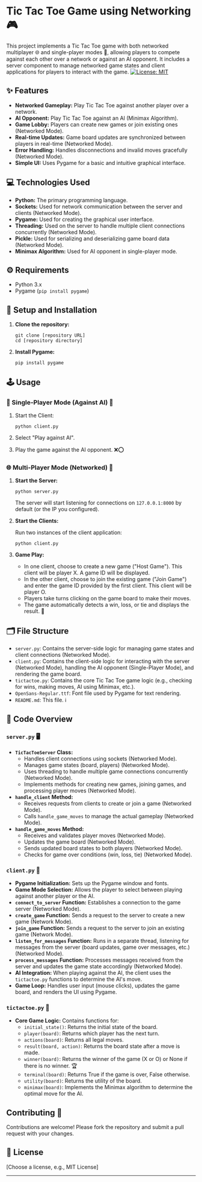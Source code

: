 # Tic Tac Toe Game using Networking  🎮

This project implements a Tic Tac Toe game with both networked multiplayer 🌐 and single-player modes 🤖, allowing players to compete against each other over a network or against an AI opponent. It includes a server component to manage networked game states and client applications for players to interact with the game.
[![License: MIT](https://img.shields.io/badge/License-MIT-yellow.svg)](https://opensource.org/licenses/MIT)

## ✨ Features

*   **Networked Gameplay:** Play Tic Tac Toe against another player over a network. 
*   **AI Opponent:** Play Tic Tac Toe against an AI (Minimax Algorithm). 
*   **Game Lobby:** Players can create new games or join existing ones (Networked Mode). 
*   **Real-time Updates:** Game board updates are synchronized between players in real-time (Networked Mode). 
*   **Error Handling:** Handles disconnections and invalid moves gracefully (Networked Mode). 
*   **Simple UI:** Uses Pygame for a basic and intuitive graphical interface. 

## 💻 Technologies Used

*   **Python:** The primary programming language. 
*   **Sockets:** Used for network communication between the server and clients (Networked Mode). 
*   **Pygame:** Used for creating the graphical user interface. 
*   **Threading:** Used on the server to handle multiple client connections concurrently (Networked Mode). 
*   **Pickle:** Used for serializing and deserializing game board data (Networked Mode). 
*   **Minimax Algorithm:** Used for AI opponent in single-player mode. 

## ⚙️ Requirements

*   Python 3.x
*   Pygame (`pip install pygame`)

## 🚀 Setup and Installation

1.  **Clone the repository:**

    ```
    git clone [repository URL]
    cd [repository directory]
    ```

2.  **Install Pygame:**

    ```
    pip install pygame
    ```

## 🕹️ Usage

### 👤 Single-Player Mode (Against AI) 🤖

1.  Start the Client:

    ```
    python client.py
    ```

2.  Select "Play against AI".
3.  Play the game against the AI opponent. ❌⭕

### 🌐 Multi-Player Mode (Networked) 🤝

1.  **Start the Server:**

    ```
    python server.py
    ```

    The server will start listening for connections on `127.0.0.1:8000` by default (or the IP you configured).

2.  **Start the Clients:**

    Run two instances of the client application:

    ```
    python client.py
    ```

3.  **Game Play:**

    *   In one client, choose to create a new game ("Host Game"). This client will be player X. A game ID will be displayed.
    *   In the other client, choose to join the existing game ("Join Game") and enter the game ID provided by the first client. This client will be player O.
    *   Players take turns clicking on the game board to make their moves.
    *   The game automatically detects a win, loss, or tie and displays the result. 🎉

## 🗂️ File Structure

*   `server.py`: Contains the server-side logic for managing game states and client connections (Networked Mode).
*   `client.py`: Contains the client-side logic for interacting with the server (Networked Mode), handling the AI opponent (Single-Player Mode), and rendering the game board.
*   `tictactoe.py`: Contains the core Tic Tac Toe game logic (e.g., checking for wins, making moves, AI using Minimax, etc.).
*   `OpenSans-Regular.ttf`: Font file used by Pygame for text rendering.
*   `README.md`: This file. ℹ️

## 🧩 Code Overview

### `server.py` 🖥️

*   **`TicTacToeServer` Class:**
    *   Handles client connections using sockets (Networked Mode).
    *   Manages game states (board, players) (Networked Mode).
    *   Uses threading to handle multiple game connections concurrently (Networked Mode).
    *   Implements methods for creating new games, joining games, and processing player moves (Networked Mode).
*   **`handle_client` Method:**
    *   Receives requests from clients to create or join a game (Networked Mode).
    *   Calls `handle_game_moves` to manage the actual gameplay (Networked Mode).
*   **`handle_game_moves` Method:**
    *   Receives and validates player moves (Networked Mode).
    *   Updates the game board (Networked Mode).
    *   Sends updated board states to both players (Networked Mode).
    *   Checks for game over conditions (win, loss, tie) (Networked Mode).

### `client.py` 📱

*   **Pygame Initialization:** Sets up the Pygame window and fonts.
*   **Game Mode Selection:** Allows the player to select between playing against another player or the AI.
*   **`connect_to_server` Function:** Establishes a connection to the game server (Networked Mode).
*   **`create_game` Function:** Sends a request to the server to create a new game (Network Mode).
*   **`join_game` Function:** Sends a request to the server to join an existing game (Network Mode).
*   **`listen_for_messages` Function:** Runs in a separate thread, listening for messages from the server (board updates, game over messages, etc.) (Networked Mode).
*   **`process_messages` Function:** Processes messages received from the server and updates the game state accordingly (Networked Mode).
*   **AI Integration:** When playing against the AI, the client uses the `tictactoe.py` functions to determine the AI's move.
*   **Game Loop:** Handles user input (mouse clicks), updates the game board, and renders the UI using Pygame.

### `tictactoe.py` 🧠

*   **Core Game Logic:** Contains functions for:
    *   `initial_state()`: Returns the initial state of the board.
    *   `player(board)`: Returns which player has the next turn.
    *   `actions(board)`: Returns all legal moves.
    *   `result(board, action)`: Returns the board state after a move is made.
    *   `winner(board)`: Returns the winner of the game (X or O) or None if there is no winner. 🏆
    *   `terminal(board)`: Returns True if the game is over, False otherwise.
    *   `utility(board)`: Returns the utility of the board.
    *   `minimax(board)`: Implements the Minimax algorithm to determine the optimal move for the AI.

## Contributing 🤝

Contributions are welcome! Please fork the repository and submit a pull request with your changes.

## 📜 License

[Choose a license, e.g., MIT License]

---

